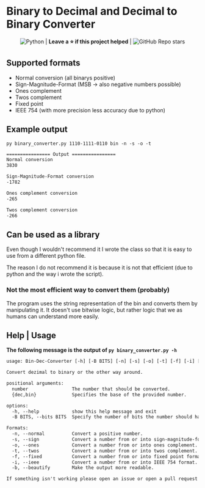 # Binary to Decimal and Decimal to Binary Converter

<div align="center">

![Python](https://img.shields.io/badge/python-3670A0?style=for-the-badge&logo=python&logoColor=ffdd54) | **Leave a ⭐ if this project helped** | ![GitHub Repo stars](https://img.shields.io/github/stars/testspieler09/binary_converter)

</div>

## Supported formats

- Normal conversion (all binarys positive)
- Sign-Magnitude-Format (MSB -> also negative numbers possible)
- Ones complement
- Twos complement
- Fixed point
- IEEE 754 (with more precision less accuracy due to python)

## Example output

```
py binary_converter.py 1110-1111-0110 bin -n -s -o -t
```

```txt
================ Output ================
Normal conversion
3830

Sign-Magnitude-Format conversion
-1782

Ones complement conversion
-265

Twos complement conversion
-266
```

## Can be used as a library

Even though I wouldn't recommend it I wrote the class so that it is easy to use from a different python file.

The reason I do not recommend it is because it is not that efficient (due to python and the way i wrote the script).

### Not the most efficient way to convert them (probably)

The program uses the string representation of the bin and converts them by manipulating it. It doesn't use bitwise logic, but rather logic that we as humans can understand more easily.

## Help | Usage

**The following message is the output of `py binary_converter.py -h`**

```txt
usage: Bin-Dec-Converter [-h] [-B BITS] [-n] [-s] [-o] [-t] [-f] [-i] [-b] number {dec,bin}

Convert dezimal to binary or the other way around.

positional arguments:
  number                The number that should be converted.
  {dec,bin}             Specifies the base of the provided number.

options:
  -h, --help            show this help message and exit
  -B BITS, --bits BITS  Specify the number of bits the number should have (mostly for DEC->BIN)

Formats:
  -n, --normal          Convert a positive number.
  -s, --sign            Convert a number from or into sign-magnitude-format.
  -o, --ones            Convert a number from or into ones complement.
  -t, --twos            Convert a number from or into twos complement.
  -f, --fixed           Convert a number from or into fixed point format.
  -i, --ieee            Convert a number from or into IEEE 754 format.
  -b, --beautify        Make the output more readable.

If something isn't working please open an issue or open a pull request on [ https://github.com/Testspieler09/binary_converter ]
```
